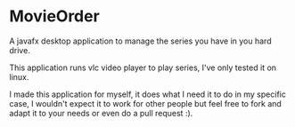 # MovieOrder
A javafx desktop application to manage the series you have in you hard drive.

This application runs vlc video player to play series, I've only tested 
it on linux.

I made this application for myself, it does what I need it to do in my 
specific case, I wouldn't expect it to work for other people but feel 
free to fork and adapt it to your needs or even do a pull request :).
